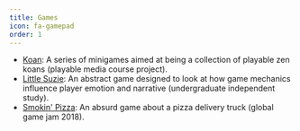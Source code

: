 ```yaml
---
title: Games
icon: fa-gamepad
order: 1
---
```


* [Koan](https://ceciltheawesome.itch.io/koan): A series of minigames aimed at being a collection of playable zen koans (playable media course project).
* [Little Suzie](https://github.com/ceciltheawesome/Little_Suzie): An abstract game designed to look at how game mechanics influence player emotion and narrative (undergraduate independent study).
* [Smokin' Pizza](https://globalgamejam.org/2018/games/smokin-pizza): An absurd game about a pizza delivery truck (global game jam 2018).


